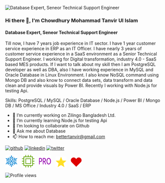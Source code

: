![Database Expert, Seneor Technical Support Engineer](https://pbs.twimg.com/profile_banners/1499427968183332864/1658171447/600x200)

### Hi there 👋, I'm Chowdhury Mohammad Tanvir Ul Islam
#### Database Expert, Seneor Technical Support Engineer

Till now, I have 7 years job experience in IT sector. I have 1 year customer service experience in ERP as an IT Officer. I have nearly 3 years of customer service experience in a SaaS environment as a Senior Technical Support Engineer. I working for Digital transformation, industry 4.0 - SaaS based MES products. If I want to talk about my skill then I am PostgreSQL developer as well as DBA, also I have working experience in MySQL and Oracle Database in Linux Environment. I also know NoSQL command using Mongo DB and also know to connect data sets, data transform and data clean and provide visuals by Power BI. Recently I working with Node.js for testing Api.

Skills: PostgreSQL / MySQL / Oracle Database / Node.js / Power BI / Mongo DB / MS Office /  Industry 4.0 / SaaS / ERP

- 🔭 I’m currently working on Zilingo Bangladesh Ltd. 
- 🌱 I’m currently learning Node.js for testing Api 
- 👯 I’m looking to collaborate on Github 
- 💬 Ask me about Database 
- 📫 How to reach me: bettertanvir@gmail.com 


[<img src='https://cdn.jsdelivr.net/npm/simple-icons@3.0.1/icons/github.svg' alt='github' height='40'>](https://github.com/https://github.com/bettertanvir)  [<img src='https://cdn.jsdelivr.net/npm/simple-icons@3.0.1/icons/linkedin.svg' alt='linkedin' height='40'>](https://www.linkedin.com/in/https://www.linkedin.com/in/chowdhurya662248a//)  [<img src='https://cdn.jsdelivr.net/npm/simple-icons@3.0.1/icons/twitter.svg' alt='twitter' height='40'>](https://twitter.com/https://twitter.com/bettertanvir)  

<a href='https://archiveprogram.github.com/'><img src='https://raw.githubusercontent.com/acervenky/animated-github-badges/master/assets/acbadge.gif' width='40' height='40'></a> <a href='https://docs.github.com/en/developers'><img src='https://raw.githubusercontent.com/acervenky/animated-github-badges/master/assets/devbadge.gif' width='40' height='40'></a> <a href='https://github.com/pricing'><img src='https://raw.githubusercontent.com/acervenky/animated-github-badges/master/assets/pro.gif' width='40' height='40'></a> <a href='https://stars.github.com/'><img src='https://raw.githubusercontent.com/acervenky/animated-github-badges/master/assets/starbadge.gif' width='35' height='35'></a> <a href='https://docs.github.com/en/github/supporting-the-open-source-community-with-github-sponsors'><img src='https://raw.githubusercontent.com/acervenky/animated-github-badges/master/assets/sponsorbadge.gif' width='35' height='35'></a> 

![Profile views](https://gpvc.arturio.dev/https://github.com/bettertanvir)  
